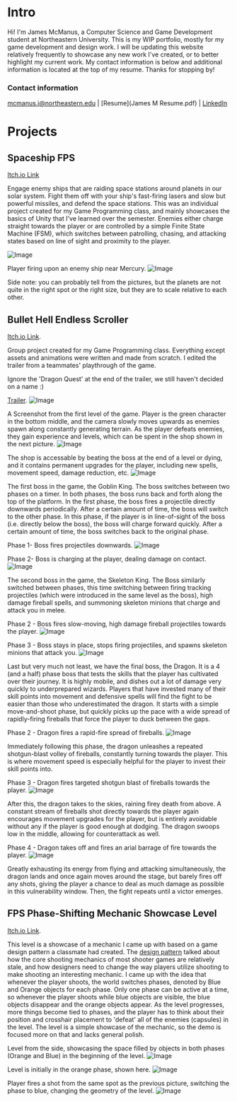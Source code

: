 # Intro
Hi! I'm James McManus, a Computer Science and Game Development student at Northeastern University. This is my WIP portfolio, mostly for my game development and design work. I will be updating this website relatively frequently to showcase any new work I've created, or to better highlight my current work. My contact information is below and additional information is located at the top of my resume. Thanks for stopping by!

### Contact information
mcmanus.j@northeastern.edu | [Resume](James M Resume.pdf) | [LinkedIn](https://www.linkedin.com/in/james-mcmanus-819a39206/)




# Projects
## Spaceship FPS
[Itch.io Link](https://mcmanusj.itch.io/mca4)

Engage enemy ships that are raiding space stations around planets in our solar system. Fight them off with your ship's fast-firing lasers and slow but powerful missiles, and defend the space stations. This was an individual project created for my Game Programming class, and mainly showcases the basics of Unity that I've learned over the semester. Enemies either charge straight towards the player or are controlled by a simple Finite State Machine (FSM), which switches between patrolling, chasing, and attacking states based on line of sight and proximity to the player. 

![Image](https://cdn.discordapp.com/attachments/475503547656568842/831848450639134770/unknown.png)

Player firing upon an enemy ship near Mercury.
![Image](https://cdn.discordapp.com/attachments/475503547656568842/832025472355139621/unknown.png)

Side note: you can probably tell from the pictures, but the planets are not quite in the right spot or the right size, but they are to scale relative to each other.


## Bullet Hell Endless Scroller 
[Itch.io Link](https://bejules.itch.io/cool-game).

Group project created for my Game Programming class. Everything except assets and animations were written and made from scratch. I edited the trailer from a teammates' playthrough of the game.

Ignore the 'Dragon Quest' at the end of the trailer, we still haven't decided on a name :)

[Trailer](https://www.youtube.com/watch?v=6oil6JeNZLw).
![Image](https://cdn.discordapp.com/attachments/475503547656568842/834088040287699025/unknown.png)


A Screenshot from the first level of the game. Player is the green character in the bottom middle, and the camera slowly moves upwards as enemies spawn along constantly generating terrain. As the player defeats enemies, they gain experience and levels, which can be spent in the shop shown in the next picture.
![Image](https://cdn.discordapp.com/attachments/475503547656568842/834093820383592508/unknown.png)

The shop is accessable by beating the boss at the end of a level or dying, and it contains permanent upgrades for the player, including new spells, movement speed, damage reduction, etc.
![Image](https://cdn.discordapp.com/attachments/475503547656568842/831847536821796874/unknown.png)

The first boss in the game, the Goblin King. The boss switches between two phases on a timer. In both phases, the boss runs back and forth along the top of the platform. In the first phase, the boss fires a projectile directly downwards periodically. After a certain amount of time, the boss will switch to the other phase. In this phase, if the player is in line-of-sight of the boss (i.e. directly below the boss), the boss will charge forward quickly. After a certain amount of time, the boss switches back to the original phase.

Phase 1- Boss fires projectiles downwards.
![Image](https://cdn.discordapp.com/attachments/475503547656568842/832029413839339520/unknown.png)

Phase 2- Boss is charging at the player, dealing damage on contact.
![Image](https://cdn.discordapp.com/attachments/475503547656568842/832029485993558026/unknown.png)

The second boss in the game, the Skeleton King. The Boss similarly switched between phases, this time switching between firing tracking projectiles (which were introduced in the same level as the boss), high damage fireball spells, and summoning skeleton minions that charge and attack you in melee. 

Phase 2 - Boss fires slow-moving, high damage fireball projectiles towards the player.
![Image](https://cdn.discordapp.com/attachments/475503547656568842/895912992758202388/unknown.png)

Phase 3 - Boss stays in place, stops firing projectiles, and spawns skeleton minions that attack you.
![Image](https://cdn.discordapp.com/attachments/475503547656568842/895914831390052352/unknown.png) 

Last but very much not least, we have the final boss, the Dragon. It is a 4 (and a half) phase boss that tests the skills that the player has cultivated over their journey. It is highly mobile, and dishes out a lot of damage very quickly to underprepared wizards. Players that have invested many of their skill points into movement and defensive spells will find the fight to be easier than those who underestimated the dragon. It starts with a simple move-and-shoot phase, but quickly picks up the pace with a wide spread of rapidly-firing fireballs that force the player to duck between the gaps.

Phase 2 - Dragon fires a rapid-fire spread of fireballs.
![Image](https://cdn.discordapp.com/attachments/475503547656568842/895915701972377630/unknown.png)


Immediately following this phase, the dragon unleashes a repeated shotgun-blast volley of fireballs, constantly turning towards the player. This is where movement speed is especially helpful for the player to invest their skill points into.

Phase 3 - Dragon fires targeted shotgun blast of fireballs towards the player.
![Image](https://cdn.discordapp.com/attachments/475503547656568842/895916135512412250/unknown.png)


After this, the dragon takes to the skies, raining firey death from above. A constant stream of fireballs shot directly towards the player again encourages movement upgrades for the player, but is entirely avoidable without any if the player is good enough at dodging. The dragon swoops low in the middle, allowing for counterattack as well.

Phase 4 - Dragon takes off and fires an arial barrage of fire towards the player.
![Image](https://cdn.discordapp.com/attachments/475503547656568842/895916276801765376/unknown.png)


Greatly exhausting its energy from flying and attacking simultaneously, the dragon lands and once again moves around the stage, but barely fires off any shots, giving the player a chance to deal as much damage as possible in this vulnerability window. Then, the fight repeats until a victor emerges. 



## FPS Phase-Shifting Mechanic Showcase Level
[Itch.io Link](https://mcmanusj.itch.io/phasechange).

This level is a showcase of a mechanic I came up with based on a game design pattern a classmate had created. The [design pattern](https://patternlanguageforgamedesign.com/PatternLibraryApp/PatternLibrary/442) talked about how the core shooting mechanics of most shooter games are relatively stale, and how designers need to change the way players utilize shooting to make shooting an interesting mechanic. I came up with the idea that whenever the player shoots, the world switches phases, denoted by Blue and Orange objects for each phase. Only one phase can be active at a time, so whenever the player shoots while blue objects are visible, the blue objects disappear and the orange objects appear. As the level progresses, more things become tied to phases, and the player has to think about their position and crosshair placement to 'defeat' all of the enemies (capsules) in the level. The level is a simple showcase of the mechanic, so the demo is focused more on that and lacks general polish.    


Level from the side, showcasing the space filled by objects in both phases (Orange and Blue) in the beginning of the level. ![Image](https://cdn.discordapp.com/attachments/803364518818349116/815703117911031859/unknown.png)

Level is initially in the orange phase, shown here.
![Image](https://cdn.discordapp.com/attachments/803364518818349116/815702667169890314/unknown.png)

Player fires a shot from the same spot as the previous picture, switching the phase to blue, changing the geometry of the level. 
![Image](https://cdn.discordapp.com/attachments/803364518818349116/815702624858144788/unknown.png)


